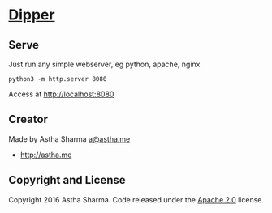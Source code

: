 # [Dipper](http://dipper.astha.me)

## Serve

Just run any simple webserver, eg python, apache, nginx

    python3 -m http.server 8080

Access at <http://localhost:8080>

## Creator

Made by Astha Sharma <a@astha.me>

* http://astha.me

## Copyright and License

Copyright 2016 Astha Sharma. Code released under the [Apache 2.0](https://github.com/IronSummitMedia/startbootstrap-simple-sidebar/blob/gh-pages/LICENSE) license.
